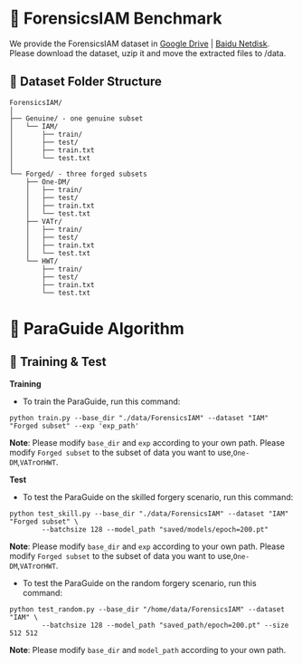 # 🍔 ForensicsIAM Benchmark

  We provide the ForensicsIAM dataset in [Google Drive](https://drive.google.com/drive/folders/1vivXSekLLr06UA7pBdZFLzqOnUiSwhSV?usp=sharing) | [Baidu Netdisk](https://pan.baidu.com/s/1mSXgt3Q21CCdUGGjvcV4jA?pwd=ehn2). Please download the dataset, uzip it and move the extracted files to /data.

## 📂 Dataset Folder Structure
  ```
  ForensicsIAM/
  │
  ├── Genuine/ - one genuine subset  
  │   └── IAM/
  │       ├── train/
  │       ├── test/
  │       ├── train.txt
  │       └── test.txt
  │
  └── Forged/ - three forged subsets
      ├── One-DM/
      │   ├── train/
      │   ├── test/
      │   ├── train.txt
      │   └── test.txt
      ├── VATr/
      │   ├── train/
      │   ├── test/
      │   ├── train.txt
      │   └── test.txt
      └── HWT/
          ├── train/
          ├── test/
          ├── train.txt
          └── test.txt               
  ```


# 🤖 ParaGuide Algorithm

## 🚀 Training & Test
**Training**
- To train the ParaGuide, run this command:
```
python train.py --base_dir "./data/ForensicsIAM" --dataset "IAM" "Forged subset" --exp 'exp_path'
```
**Note**:
Please modify ``base_dir`` and ``exp`` according to your own path. Please modify ``Forged subset`` to the subset of data you want to use,``One-DM``,``VATr``or``HWT``.

**Test**
- To test the ParaGuide on the skilled forgery scenario, run this command:
```
python test_skill.py --base_dir "./data/ForensicsIAM" --dataset "IAM" "Forged subset" \
        --batchsize 128 --model_path "saved/models/epoch=200.pt"
```
**Note**:
Please modify ``base_dir`` and ``exp`` according to your own path. Please modify ``Forged subset`` to the subset of data you want to use,``One-DM``,``VATr``or``HWT``.
- To test the ParaGuide on the random forgery scenario, run this command:
```
python test_random.py --base_dir "/home/data/ForensicsIAM" --dataset "IAM" \
        --batchsize 128 --model_path "saved_path/epoch=200.pt" --size 512 512
```
**Note**:
Please modify ``base_dir`` and ``model_path`` according to your own path. 